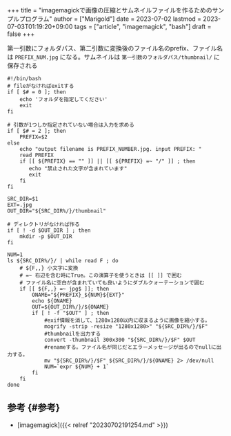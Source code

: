 +++
title = "imagemagickで画像の圧縮とサムネイルファイルを作るためのサンプルプログラム"
author = ["Marigold"]
date = 2023-07-02
lastmod = 2023-07-03T01:19:20+09:00
tags = ["article", "imagemagick", "bash"]
draft = false
+++

第一引数にフォルダパス、第二引数に変換後のファイル名のprefix、ファイル名は `PREFIX_NUM.jpg` になる。サムネイルは `第一引数のフォルダパス/thumbnail/` に保存される

```shell
#!/bin/bash
# fileがなければexitする
if [ $# = 0 ]; then
    echo 'フォルダを指定してください'
    exit
fi

# 引数が1つしか指定されていない場合は入力を求める
if [ $# = 2 ]; then
    PREFIX=$2
else
    echo "output filename is PREFIX_NUMBER.jpg. input PREFIX: "
    read PREFIX
    if [[ ${PREFIX} == "" ]] || [[ ${PREFIX} =~ "/" ]] ; then
       echo "禁止された文字が含まれています"
       exit
    fi
fi

SRC_DIR=$1
EXT=.jpg
OUT_DIR="${SRC_DIR%/}/thumbnail"

# ディレクトリがなければ作る
if [ ! -d $OUT_DIR ] ; then
    mkdir -p $OUT_DIR
fi

NUM=1
ls ${SRC_DIR%/}/ | while read F ; do
    # ${F,,} 小文字に変換
    # =~ 右辺を含む時にTrue。この演算子を使うときは [[ ]] で囲む
    # ファイル名に空白が含まれていても良いようにダブルクォーテーションで囲む
    if [[ ${F,,} =~ jpg$ ]]; then
        ONAME="${PREFIX}_${NUM}${EXT}"
        echo ${ONAME}
        OUT=${OUT_DIR%/}/${ONAME}
        if [ ! -f "$OUT" ] ; then
            #exif情報を消して、1280x1280以内に収まるように画像を縮小する。
            mogrify -strip -resize "1280x1280>" "${SRC_DIR%/}/$F"
            #thumbnailを出力する
            convert -thumbnail 300x300 "${SRC_DIR%/}/$F" $OUT
            #renameする。ファイル名が同じだとエラーメッセージが出るのでnullに出力する。
            mv "${SRC_DIR%/}/$F" ${SRC_DIR%/}/${ONAME} 2> /dev/null
            NUM=`expr ${NUM} + 1`
        fi
    fi
done
```


## 参考 {#参考}

-   [imagemagick]({{< relref "20230702191254.md" >}})
